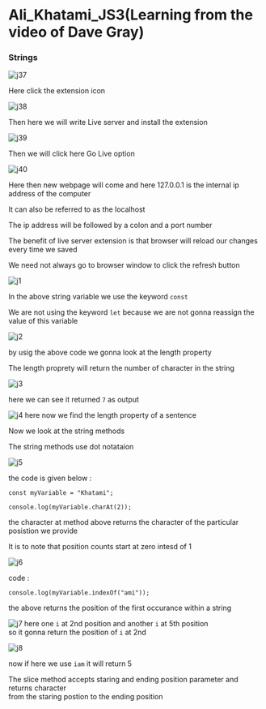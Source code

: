 # Ali_Khatami_JS3(Learning from the video of Dave Gray)

### Strings

![j37](https://github.com/C191068/Ali_Khatami_JS3/assets/89090776/a5240516-ca64-406d-a916-8c7d89997db2)

Here click the extension icon <br>

![j38](https://github.com/C191068/Ali_Khatami_JS3/assets/89090776/87e44c40-4fc3-437b-bf64-3f438d8fbc73)

Then here we will write Live server and install the extension <br>

![j39](https://github.com/C191068/Ali_Khatami_JS3/assets/89090776/3c8d5cd1-66ef-4f9f-9c55-4fbea185ef92)

Then we will click here Go Live option <br>

![j40](https://github.com/C191068/Ali_Khatami_JS3/assets/89090776/ec7d64b5-5506-46a3-938f-5531383240b7)

Here then new webpage will come and here 127.0.0.1 is the internal ip address of the computer <br>

It can also be referred to as the localhost <br>

The ip address will be followed by a colon and a port number <br>

The benefit of live server extension is that browser will reload our changes every time we saved <br>

We need not always go to browser window to click the refresh button <br>


![j1](https://github.com/C191068/Ali_Khatami_JS3/assets/89090776/374335aa-1ec0-40d4-9473-9f6c6d85f997)

In the above string variable we use the keyword ```const``` <br>

We are not using the keyword ```let``` because we are not gonna reassign the <br>
value of this variable <br>

![j2](https://github.com/C191068/Ali_Khatami_JS3/assets/89090776/78eeabb5-d07e-4eee-92a7-29010c1f1ffd)

by usig the above code we gonna look at the length property <br>

The length proprety will return the number of character in the string <br>

![j3](https://github.com/C191068/Ali_Khatami_JS3/assets/89090776/5d168ae6-789e-4ba2-b8ba-3f6079cdc802)


here we can see it returned ```7``` as output <br>

![j4](https://github.com/C191068/Ali_Khatami_JS3/assets/89090776/7224e476-6e31-484a-a461-6cde22c939c4)
 here now we find the length property of a sentence 

 Now we look at the string methods <br>

 
The string methods use dot notataion <br>


![j5](https://github.com/C191068/Ali_Khatami_JS3/assets/89090776/ffe4b5c8-13a7-40bc-92d0-d76029ceb824)

the code is given below :

```
const myVariable = "Khatami";

console.log(myVariable.charAt(2));

```

the character at method above returns the character of the particular posistion we provide <br>


It is to note that position counts start at zero intesd of 1 <br>


![j6](https://github.com/C191068/Ali_Khatami_JS3/assets/89090776/a1fc19a0-bc5f-4eec-ad2f-299fb7e034fb)

code :
```
console.log(myVariable.indexOf("ami"));

```

the above returns the position of the first occurance within a string <br>


![j7](https://github.com/C191068/Ali_Khatami_JS3/assets/89090776/89c03891-b66c-4b6f-96f4-1f430dd581be)
here one ```i``` at 2nd position and another ```i``` at 5th position<br>
so it gonna return the position of ```i``` at 2nd <br>

![j8](https://github.com/C191068/Ali_Khatami_JS3/assets/89090776/d59e211c-113e-49a2-bef2-2340e984ffee)

now if here we use ```iam``` it will return 5 <br>








The slice method accepts staring and ending position parameter and returns character <br>
from the staring postion to the ending position <br>














